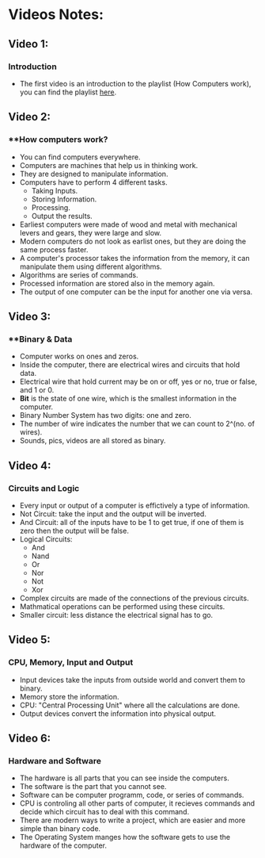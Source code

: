 # Videos Notes:

## Video 1:
### **Introduction**
- The first video is an introduction to the playlist (How Computers work), you can find the playlist [here](https://www.youtube.com/watch?v=OAx_6-wdslM&list=PLzdnOPI1iJNcsRwJhvksEo1tJqjIqWbN-&index=1).

## Video 2:
### **How computers work?
- You can find computers everywhere.
- Computers are machines that help us in thinking work.
- They are designed to manipulate information.
- Computers have to perform 4 different tasks.
  - Taking Inputs.
  - Storing Information.
  - Processing.
  - Output the results.
- Earliest computers were made of wood and metal with mechanical levers and gears, they were large and slow.
- Modern computers do not look as earlist ones, but they are doing the same process faster.
- A computer's processor takes the information from the memory, it can manipulate them using different algorithms.
- Algorithms are series of commands.
- Processed information are stored also in the memory again.
- The output of one computer can be the input for another one via versa.

## Video 3:
### **Binary & Data
- Computer works on ones and zeros.
- Inside the computer, there are electrical wires and circuits that hold data.
- Electrical wire that hold current may be on or off, yes or no, true or false, and 1 or 0.
- **Bit** is the state of one wire, which is the smallest information in the computer.
- Binary Number System has two digits: one and zero.
- The number of wire indicates the number that we can count to 2^(no. of wires).
- Sounds, pics, videos are all stored as binary.

## Video 4:
### Circuits and Logic
- Every input or output of a computer is effictively a type of information.
- Not Circuit: take the input and the output will be inverted.
- And Circuit: all of the inputs have to be 1 to get true, if one of them is zero then the output will be false.
- Logical Circuits:
  - And
  - Nand
  - Or
  - Nor
  - Not
  - Xor
- Complex circuits are made of the connections of the previous circuits.
- Mathmatical operations can be performed using these circuits.
- Smaller circuit: less distance the electrical signal has to go.

## Video 5:
### CPU, Memory, Input and Output
- Input devices take the inputs from outside world and convert them to binary.
- Memory store the information.
- CPU: "Central Processing Unit" where all the calculations are done.
- Output devices convert the information into physical output.

## Video 6:
### Hardware and Software
- The hardware is all parts that you can see inside the computers.
- The software is the part that you cannot see.
- Software can be computer programm, code, or series of commands.
- CPU is controling all other parts of computer, it recieves commands and decide which circuit has to deal with this command.
- There are modern ways to write a project, which are easier and more simple than binary code.
- The Operating System manges how the software gets to use the hardware of the computer.
